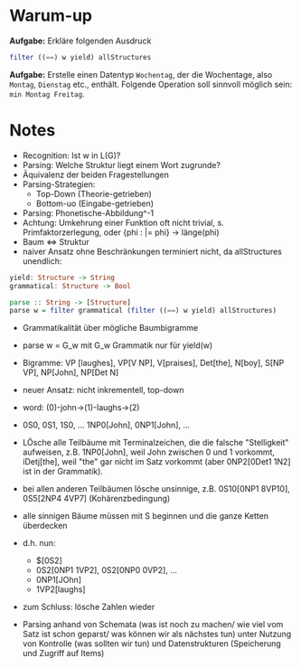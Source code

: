 # Warum-up
__Aufgabe:__ Erkläre folgenden Ausdruck
```haskell
filter ((==) w yield) allStructures
```

__Aufgabe:__ Erstelle einen Datentyp `Wochentag`, der die Wochentage, also `Montag`, `Dienstag` etc., enthält.
Folgende Operation soll sinnvoll möglich sein: `min Montag Freitag`.


# Notes

* Recognition: Ist w in L(G)?
* Parsing: Welche Struktur liegt einem Wort zugrunde?
* Äquivalenz der beiden Fragestellungen
* Parsing-Strategien:
  * Top-Down (Theorie-getrieben)
  * Bottom-uo (Eingabe-getrieben)
* Parsing: Phonetische-Abbildung^-1
* Achtung: Umkehrung einer Funktion oft nicht trivial, s. Primfaktorzerlegung, oder {phi : |= phi} -> länge(phi)
* Baum <=> Struktur
* naiver Ansatz ohne Beschränkungen terminiert nicht, da allStructures unendlich:
```haskell
yield: Structure -> String
grammatical: Structure -> Bool

parse :: String -> [Structure]
parse w = filter grammatical (filter ((==) w yield) allStructures)
```
* Grammatikalität über mögliche Baumbigramme
* parse w = G_w mit G_w Grammatik nur für yield(w)
* Bigramme: VP [laughes], VP[V NP], V[praises], Det[the], N[boy], S[NP VP], NP[John], NP[Det N]

* neuer Ansatz: nicht inkrementell, top-down
* word: (0)-john->(1)-laughs->(2)
* 0S0, 0S1, 1S0, ... 1NP0[John], 0NP1[John], ...
* LÖsche alle Teilbäume mit Terminalzeichen, die die falsche "Stelligkeit" aufweisen, z.B. 
1NP0[John], weil John zwischen 0 und 1 vorkommt, iDetj[the], weil "the" gar nicht im Satz vorkommt (aber 0NP2[0Det1 1N2] ist in der Grammatik).
* bei allen anderen Teilbäumen lösche unsinnige, z.B. 0S10[0NP1 8VP10], 0S5[2NP4 4VP7] (Kohärenzbedingung)
* alle sinnigen Bäume müssen mit S beginnen und die ganze Ketten überdecken
* d.h. nun:
  * $[0S2]
  * 0S2[0NP1 1VP2], 0S2[0NP0 0VP2], ...
  * 0NP1[JOhn]
  * 1VP2[laughs]
* zum Schluss: lösche Zahlen wieder

* Parsing anhand von Schemata (was ist noch zu machen/ wie viel vom Satz ist schon geparst/ was können wir als nächstes tun)
unter Nutzung von Kontrolle (was sollten wir tun) und Datenstrukturen (Speicherung und Zugriff auf Items)


